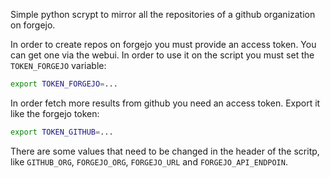 Simple python scrypt to mirror all the repositories of a github organization on 
forgejo.

In order to create repos on forgejo you must provide an access token. You can 
get one via the webui. In order to use it on the script you must set the 
`TOKEN_FORGEJO` variable:

```bash
export TOKEN_FORGEJO=...
```

In order fetch more results from github you need an access token. Export it like
the forgejo token:
```bash
export TOKEN_GITHUB=...
```

There are some values that need to be changed in the header of the scritp, like
`GITHUB_ORG`, `FORGEJO_ORG`, `FORGEJO_URL` and `FORGEJO_API_ENDPOIN`.

